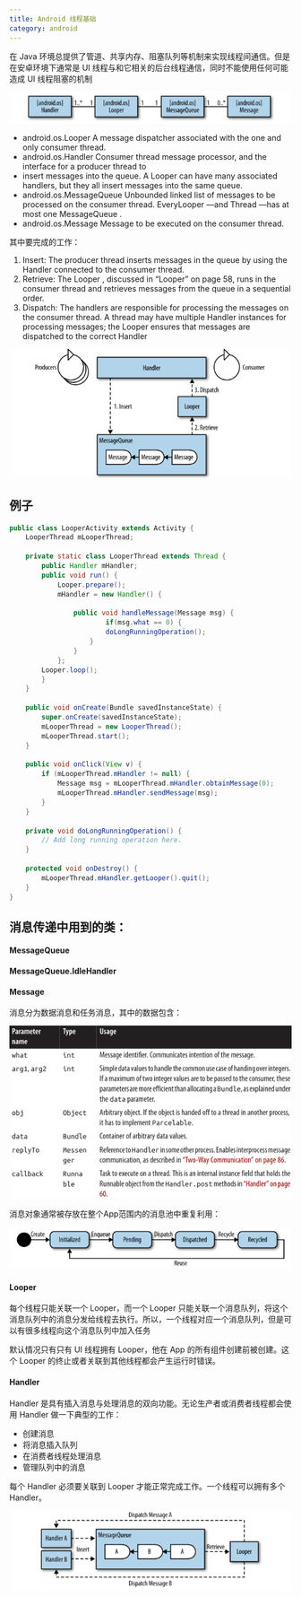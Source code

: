 ```yaml
---
title: Android 线程基础
category: android
---
```


在 Java 环境总提供了管道、共享内存、阻塞队列等机制来实现线程间通信。但是在安卓环境下通常是 UI 线程与和它相关的后台线程通信，同时不能使用任何可能造成 UI 线程阻塞的机制
<!--more-->

![](/i//2015-01-30-1.png)

- android.os.Looper
	A message dispatcher associated with the one and only consumer thread.
- android.os.Handler
	Consumer thread message processor, and the interface for a producer thread to
- insert messages into the queue. A  Looper can have many associated handlers, but
	they all insert messages into the same queue.
- android.os.MessageQueue
	Unbounded linked list of messages to be processed on the consumer thread. EveryLooper —and  Thread —has at most one  MessageQueue .
- android.os.Message
	Message to be executed on the consumer thread.

其中要完成的工作：

1. Insert: The producer thread inserts messages in the queue by using the  Handler connected to the consumer thread.
2. Retrieve: The  Looper , discussed in “Looper” on page 58, runs in the consumer thread and retrieves messages from the queue in a sequential order.
3. Dispatch: The handlers are responsible for processing the messages on the consumer thread. A thread may have multiple  Handler instances for processing messages; the  Looper ensures that messages are dispatched to the correct  Handler

![](/i//2015-01-30-2.png)

## 例子

``` java
public class LooperActivity extends Activity {
	LooperThread mLooperThread;

	private static class LooperThread extends Thread {
		public Handler mHandler;
		public void run() {
			Looper.prepare();
			mHandler = new Handler() {

				public void handleMessage(Message msg) {
						if(msg.what == 0) {
						doLongRunningOperation();
					}
				}
			};
		Looper.loop();
		}
	}

	public void onCreate(Bundle savedInstanceState) {
		super.onCreate(savedInstanceState);
		mLooperThread = new LooperThread();
		mLooperThread.start();
	}

	public void onClick(View v) {
		if (mLooperThread.mHandler != null) {
			Message msg = mLooperThread.mHandler.obtainMessage(0);
			mLooperThread.mHandler.sendMessage(msg);
		}
	}

	private void doLongRunningOperation() {
		// Add long running operation here.
	}

	protected void onDestroy() {
		mLooperThread.mHandler.getLooper().quit();
	}
}
```

## 消息传递中用到的类：

#### MessageQueue

#### MessageQueue.IdleHandler

#### Message

消息分为数据消息和任务消息，其中的数据包含：

![](/i//2015-01-30-3.png)

消息对象通常被存放在整个App范围内的消息池中重复利用：

![](/i//2015-01-30-4.png)

#### Looper

每个线程只能关联一个 Looper，而一个 Looper 只能关联一个消息队列，将这个消息队列中的消息分发给线程去执行。所以，一个线程对应一个消息队列，但是可以有很多线程向这个消息队列中加入任务

默认情况只有只有 UI 线程拥有 Looper，他在 App 的所有组件创建前被创建。这个 Looper 的终止或者关联到其他线程都会产生运行时错误。

#### Handler

Handler 是具有插入消息与处理消息的双向功能。无论生产者或消费者线程都会使用 Handler 做一下典型的工作：

- 创建消息
- 将消息插入队列
- 在消费者线程处理消息
- 管理队列中的消息

每个 Handler 必须要关联到 Looper 才能正常完成工作。一个线程可以拥有多个 Handler。

![](/i//2015-01-30-5.png)


